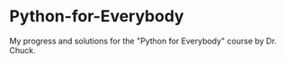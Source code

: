 # Python-for-Everybody
My progress and solutions for the "Python for Everybody" course by Dr. Chuck.
